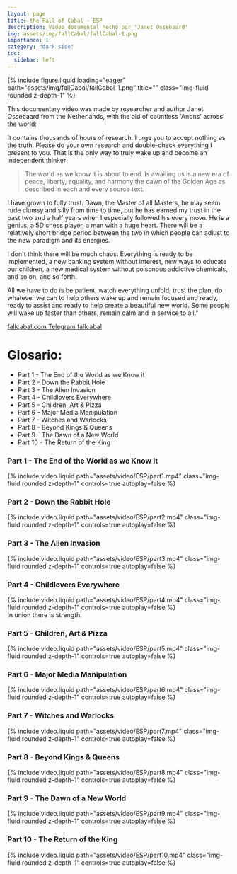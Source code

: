 ```yaml
---
layout: page
title: the Fall of Cabal - ESP
description: Video documental hecho por 'Janet Ossebaard'
img: assets/img/fallCabal/fallCabal-1.png
importance: 1
category: "dark side"
toc:
  sidebar: left
---
```


<div class="row">
    <div class="col-sm mt-3 mt-md-0">
        {% include figure.liquid loading="eager" path="assets/img/fallCabal/fallCabal-1.png" title="" class="img-fluid rounded z-depth-1" %}
    </div>
</div>

This documentary video was made by researcher and author Janet Ossebaard from the Netherlands, with the aid of countless 'Anons' across the world:

It contains thousands of hours of research. I urge you to accept nothing as the truth. Please do your own research and double-check everything I present to you. That is the only way to truly wake up and become an independent thinker

> The world as we know it is about to end.
> Is awaiting us is a new era of peace, liberty, equality, and harmony the dawn of the Golden Age as described in each and every source text.

I have grown to fully trust. Dawn, the Master of all Masters, he may seem rude clumsy and silly from time to time, but he has earned my trust in the past two and a half years when I especially followed his every move. He is a genius, a 5D chess player, a man with a huge heart. There will be a relatively short bridge period between the two in which people can adjust to the new paradigm and its energies.

I don't think there will be much chaos. Everything is ready to be implemented, a new banking system without interest, new ways to educate our children, a new medical system without poisonous addictive chemicals, and so on, and so forth.

All we have to do is be patient, watch everything unfold, trust the plan, do whatever we can to help others wake up and remain focused and ready, ready to assist and ready to help create a beautiful new world. Some people will wake up faster than others, remain calm and in service to all."

<a href="https://www.fallcabal.com"> fallcabal.com </a>
<a href="https://t.me/Fall_of_the_Cabal"> Telegram fallcabal</a>

# Glosario:

- Part 1 - The End of the World as we Know it
- Part 2 - Down the Rabbit Hole
- Part 3 - The Alien Invasion
- Part 4 - Childlovers Everywhere
- Part 5 - Children, Art & Pizza
- Part 6 - Major Media Manipulation
- Part 7 - Witches and Warlocks
- Part 8 - Beyond Kings & Queens
- Part 9 - The Dawn of a New World
- Part 10 - The Return of the King

### Part 1 - The End of the World as we Know it

<div class="container-fluid">
    {% include video.liquid path="assets/video/ESP/part1.mp4" class="img-fluid rounded z-depth-1" controls=true autoplay=false %}
</div>
<div class="caption">
</div>

### Part 2 - Down the Rabbit Hole

<div class="container-xl">
    {% include video.liquid path="assets/video/ESP/part2.mp4" class="img-fluid rounded z-depth-1" controls=true autoplay=false %}
</div>
<div class="caption">
</div>

### Part 3 - The Alien Invasion

<div class="container-xl">
    {% include video.liquid path="assets/video/ESP/part3.mp4" class="img-fluid rounded z-depth-1" controls=true autoplay=false %}
</div>
<div class="caption">
</div>

### Part 4 - Childlovers Everywhere

<div class="container-xl">
    {% include video.liquid path="assets/video/ESP/part4.mp4" class="img-fluid rounded z-depth-1" controls=true autoplay=false %}
</div>
<div class="caption">
    In union there is strength.
</div>

### Part 5 - Children, Art & Pizza

<div class="container-xl">
    {% include video.liquid path="assets/video/ESP/part5.mp4" class="img-fluid rounded z-depth-1" controls=true autoplay=false %}
</div>
<div class="caption">
</div>

### Part 6 - Major Media Manipulation

<div class="container-xl">
    {% include video.liquid path="assets/video/ESP/part6.mp4" class="img-fluid rounded z-depth-1" controls=true autoplay=false %}
</div>
<div class="caption">
</div>

### Part 7 - Witches and Warlocks

<div class="container-xl">
    {% include video.liquid path="assets/video/ESP/part7.mp4" class="img-fluid rounded z-depth-1" controls=true autoplay=false %}
</div>
<div class="caption">
</div>

### Part 8 - Beyond Kings & Queens

<div class="container-xl">
    {% include video.liquid path="assets/video/ESP/part8.mp4" class="img-fluid rounded z-depth-1" controls=true autoplay=false %}
</div>
<div class="caption">
</div>

### Part 9 - The Dawn of a New World

<div class="container-xl">
    {% include video.liquid path="assets/video/ESP/part9.mp4" class="img-fluid rounded z-depth-1" controls=true autoplay=false %}
</div>
<div class="caption">
</div>

>

### Part 10 - The Return of the King

>

<div class="container-xl">
    {% include video.liquid path="assets/video/ESP/part10.mp4" class="img-fluid rounded z-depth-1" controls=true autoplay=false %}
</div>
<div class="caption">
</div>
